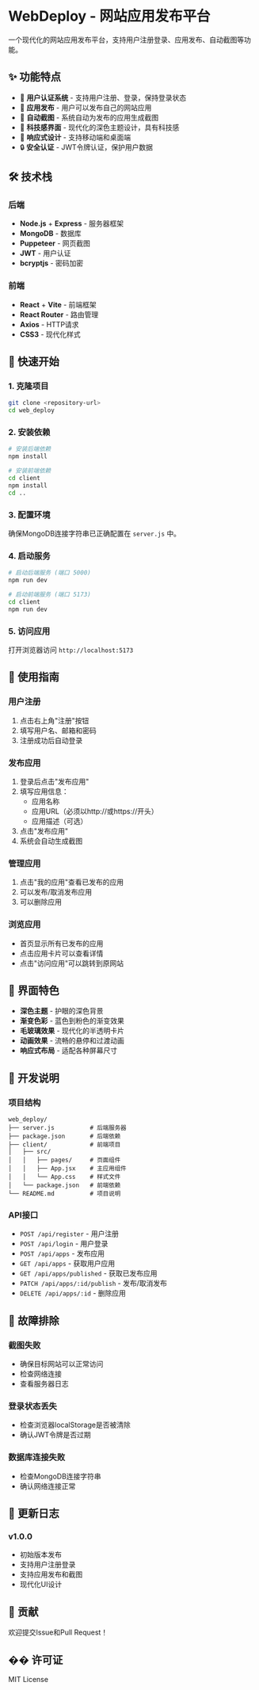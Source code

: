 # WebDeploy - 网站应用发布平台

一个现代化的网站应用发布平台，支持用户注册登录、应用发布、自动截图等功能。

## ✨ 功能特点

- 🚀 **用户认证系统** - 支持用户注册、登录，保持登录状态
- 📱 **应用发布** - 用户可以发布自己的网站应用
- 📸 **自动截图** - 系统自动为发布的应用生成截图
- 🎨 **科技感界面** - 现代化的深色主题设计，具有科技感
- 📱 **响应式设计** - 支持移动端和桌面端
- 🔒 **安全认证** - JWT令牌认证，保护用户数据

## 🛠️ 技术栈

### 后端
- **Node.js** + **Express** - 服务器框架
- **MongoDB** - 数据库
- **Puppeteer** - 网页截图
- **JWT** - 用户认证
- **bcryptjs** - 密码加密

### 前端
- **React** + **Vite** - 前端框架
- **React Router** - 路由管理
- **Axios** - HTTP请求
- **CSS3** - 现代化样式

## 🚀 快速开始

### 1. 克隆项目
```bash
git clone <repository-url>
cd web_deploy
```

### 2. 安装依赖
```bash
# 安装后端依赖
npm install

# 安装前端依赖
cd client
npm install
cd ..
```

### 3. 配置环境
确保MongoDB连接字符串已正确配置在 `server.js` 中。

### 4. 启动服务
```bash
# 启动后端服务 (端口 5000)
npm run dev

# 启动前端服务 (端口 5173)
cd client
npm run dev
```

### 5. 访问应用
打开浏览器访问 `http://localhost:5173`

## 📖 使用指南

### 用户注册
1. 点击右上角"注册"按钮
2. 填写用户名、邮箱和密码
3. 注册成功后自动登录

### 发布应用
1. 登录后点击"发布应用"
2. 填写应用信息：
   - 应用名称
   - 应用URL（必须以http://或https://开头）
   - 应用描述（可选）
3. 点击"发布应用"
4. 系统会自动生成截图

### 管理应用
1. 点击"我的应用"查看已发布的应用
2. 可以发布/取消发布应用
3. 可以删除应用

### 浏览应用
- 首页显示所有已发布的应用
- 点击应用卡片可以查看详情
- 点击"访问应用"可以跳转到原网站

## 🎨 界面特色

- **深色主题** - 护眼的深色背景
- **渐变色彩** - 蓝色到粉色的渐变效果
- **毛玻璃效果** - 现代化的半透明卡片
- **动画效果** - 流畅的悬停和过渡动画
- **响应式布局** - 适配各种屏幕尺寸

## 🔧 开发说明

### 项目结构
```
web_deploy/
├── server.js          # 后端服务器
├── package.json       # 后端依赖
├── client/            # 前端项目
│   ├── src/
│   │   ├── pages/     # 页面组件
│   │   ├── App.jsx    # 主应用组件
│   │   └── App.css    # 样式文件
│   └── package.json   # 前端依赖
└── README.md          # 项目说明
```

### API接口
- `POST /api/register` - 用户注册
- `POST /api/login` - 用户登录
- `POST /api/apps` - 发布应用
- `GET /api/apps` - 获取用户应用
- `GET /api/apps/published` - 获取已发布应用
- `PATCH /api/apps/:id/publish` - 发布/取消发布
- `DELETE /api/apps/:id` - 删除应用

## 🐛 故障排除

### 截图失败
- 确保目标网站可以正常访问
- 检查网络连接
- 查看服务器日志

### 登录状态丢失
- 检查浏览器localStorage是否被清除
- 确认JWT令牌是否过期

### 数据库连接失败
- 检查MongoDB连接字符串
- 确认网络连接正常

## 📝 更新日志

### v1.0.0
- 初始版本发布
- 支持用户注册登录
- 支持应用发布和截图
- 现代化UI设计

## 🤝 贡献

欢迎提交Issue和Pull Request！

## �� 许可证

MIT License 